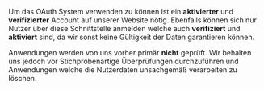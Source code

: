 Um das OAuth System verwenden zu können ist ein **aktivierter** und **verifizierter** Account auf unserer Website nötig. Ebenfalls können sich nur Nutzer über diese Schnittstelle anmelden welche auch **verifiziert** und **aktiviert** sind, da wir sonst keine Gültigkeit der Daten garantieren können.

Anwendungen werden von uns vorher primär **nicht** geprüft. Wir behalten uns jedoch vor Stichprobenartige Überprüfungen durchzuführen und Anwendungen welche die Nutzerdaten unsachgemäß verarbeiten zu löschen.

